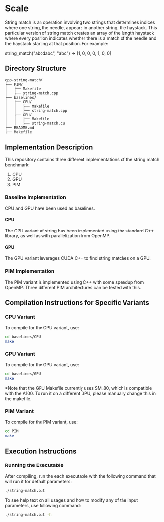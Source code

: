 # Scale

String match is an operation involving two strings that determines indices where one string, the needle, appears in another string, the haystack. This particular version of string match creates an array of the length haystack where every position indicates whether there is a match of the needle and the haystack starting at that position. For example:

string_match("abcdabc", "abc") -> [1, 0, 0, 0, 1, 0, 0]

## Directory Structure

```
cpp-string-match/
├── PIM/
│   ├── Makefile
│   ├── string-match.cpp
├── baselines/
│   ├── CPU/
│   │   ├── Makefile
│   │   ├── string-match.cpp
│   ├── GPU/
│   │   ├── Makefile
│   │   ├── string-match.cu
├── README.md
├── Makefile
```

## Implementation Description

This repository contains three different implementations of the string match benchmark:

1. CPU
2. GPU
3. PIM

### Baseline Implementation

CPU and GPU have been used as baselines.

#### CPU

The CPU variant of string has been implemented using the standard C++ library, as well as with parallelization from OpenMP.

#### GPU

The GPU variant leverages CUDA C++ to find string matches on a GPU.

### PIM Implementation

The PIM variant is implemented using C++ with some speedup from OpenMP. Three different PIM architectures can be tested with this.

## Compilation Instructions for Specific Variants

### CPU Variant

To compile for the CPU variant, use:

```bash
cd baselines/CPU
make
```

### GPU Variant

To compile for the GPU variant, use:

```bash
cd baselines/GPU
make
```

*Note that the GPU Makefile currently uses SM_80, which is compatible with the A100. To run it on a different GPU, please manually change this in the makefile.

### PIM Variant

To compile for the PIM variant, use:

```bash
cd PIM
make
```

## Execution Instructions

### Running the Executable

After compiling, run the each executable with the following command that will run it for default parameters:

```bash
./string-match.out
```

To see help text on all usages and how to modify any of the input parameters, use following command:

```bash
./string-match.out -h
```
